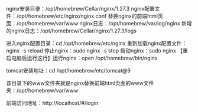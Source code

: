 nginx安装目录：/opt/homebrew/Cellar/nginx/1.27.3
nginx配置文件：/opt/homebrew/etc/nginx/nginx.conf
替换nginx的前端html页面：/opt/homebrew/var/www
nginx日志：/opt/homebrew/var/log/nginx
新增的nginx日志：/opt/homebrew/Cellar/nginx/1.27.3/logs

进入nginx配置目录：cd /opt/homebrew/etc/nginx
重新加载nginx配置文件：nginx -s reload
停止nginx：sudo nginx -s stop
启动nginx：sudo nginx
【重启电脑后运行这行】运行nginx：open /opt/homebrew/bin/nginx

tomcat安装地址：cd /opt/homebrew/etc/tomcat@9

该目录下的www文件夹就是nginx替换前端html页面的www文件夹：/opt/homebrew/var/www



前端访问地址：http://localhost/#/login
